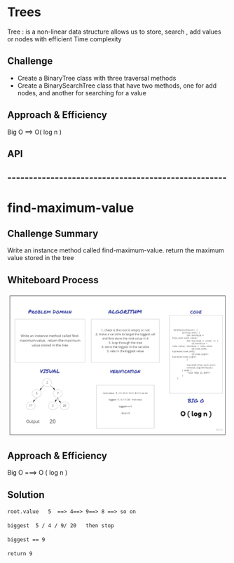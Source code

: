 # Trees

Tree : is a non-linear data structure allows us to store, search , add values or nodes with efficient Time complexity  

## Challenge

+ Create a BinaryTree class with three traversal methods
+ Create a BinarySearchTree class that have two methods, one for add nodes, and another for searching for a value 

## Approach & Efficiency

Big O ==> O( log n ) 

## API
<!-- Description of each method publicly available in each of your trees -->


## ---------------------------------------------------

# find-maximum-value

## Challenge Summary
Write an instance method called find-maximum-value.  return the maximum value stored in the tree

## Whiteboard Process
![](../../assets/images/code16.jpg)
## Approach & Efficiency
Big O ===> O ( log n )

## Solution
```
root.value   5  ==> 4==> 9==> 8 ==> so on

biggest  5 / 4 / 9/ 20   then stop

biggest == 9

return 9


```

